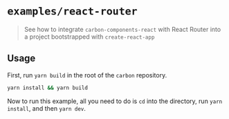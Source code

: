 # `examples/react-router`

> See how to integrate `carbon-components-react` with React Router into a
> project bootstrapped with `create-react-app`

## Usage

First, run `yarn build` in the root of the `carbon` repository.

```sh
yarn install && yarn build
```

Now to run this example, all you need to do is `cd` into the directory, run
`yarn install`, and then `yarn dev`.
